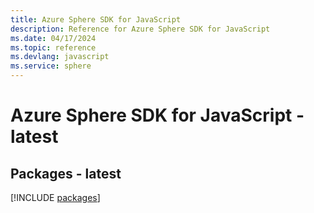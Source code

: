 ```yaml
---
title: Azure Sphere SDK for JavaScript
description: Reference for Azure Sphere SDK for JavaScript
ms.date: 04/17/2024
ms.topic: reference
ms.devlang: javascript
ms.service: sphere
---
```

# Azure Sphere SDK for JavaScript - latest
## Packages - latest
[!INCLUDE [packages](sphere-index.md)]